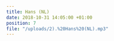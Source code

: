 ```yaml
---
title: Hans (NL)
date: 2018-10-31 14:05:00 +01:00
position: 7
file: "/uploads/2).%20Hans%20(NL).mp3"
---
```


